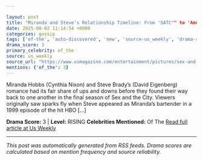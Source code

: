```yaml
---

layout: post
title: "Miranda and Steve's Relationship Timeline: From 'SATC"" to 'And Just Like That""
date: 2025-08-02 11:14:54 +0000
categories: gossip
tags: ['of-the', 'auto-discovered', 'new', 'source-us_weekly', 'drama-rising']
drama_score: 3
primary_celebrity: of_the
source: us_weekly
source_url: "https://www.usmagazine.com/entertainment/pictures/sex-and-the-city-miranda-and-steves-relationship-timeline/""
mentions: {'of_the': 3}
---
```


Miranda Hobbs (Cynthia Nixon) and Steve Brady’s (David Eigenberg) romance had its fair share of ups and downs before they found their way back to one another in the final season of Sex and the City. Viewers originally saw sparks fly when Steve appeared as Miranda’s bartender in a 1999 episode of the hit HBO […]

**Drama Score:** 3 | **Level:** RISING **Celebrities Mentioned:** Of The [Read full article at Us Weekly](https://www.usmagazine.com/entertainment/pictures/sex-and-the-city-miranda-and-steves-relationship-timeline/)

---

*This post was automatically generated from RSS feeds. Drama scores are calculated based on mention frequency and source reliability.*